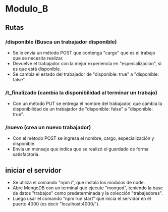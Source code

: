 # Modulo_B

## Rutas

### /disponible (Busca un trabajador disponible)

- Se le envía un método POST que contenga "cargo" que es el trabajo que se necesita realizar.
- Devuelve el trabajador con la mejor experiencia en "especializacion", si es que está disponible.
- Se cambia el estado del trabajador de "disponible: true" a "disponible: false".

### /t_finalizado (cambia la disponibilidad al terminar un trabajo)

- Con un método PUT se entrega el nombre del trabajador, que cambia la disponibilidad de un trabajador de "disponible: false" a "disponible: true".

### /nuevo (crea un nuevo trabajador)

- Con el método POST se ingresa el nombre, cargo, especialización y disponible.
- Envía un mensaje que indica que se realizó el guardado de forma satisfactoria.

## iniciar el servidor

- Se utiliza el comando "npm i", que instala los modulos de node.
- Abre MongoDB con un terminal que ejecute "mongod", teniendo la base de datos "trabajos" como predeterminada y la colección "trabajadores".
- Luego usar el comando "npm run start" que inicia el servidor en el puerto 4000 (es decir "localhost:4000/").
